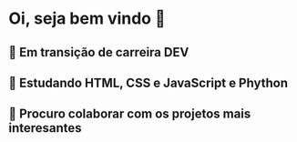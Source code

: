 <h1>Oi, seja bem vindo 👋</h1>
<h2>🔭 Em transição de carreira DEV</h2>
<h2>🌱 Estudando HTML, CSS e JavaScript e Phython</h2>
<h2>👯 Procuro colaborar com os projetos mais interesantes</h2>
<!--
**adrianorodriguesbr/adrianorodriguesbr** is a ✨ _special_ ✨ repository because its `README.md` (this file) appears on your GitHub profile.

Here are some ideas to get you started:

- 🔭 I’m currently working on ...
- 🌱 I’m currently learning ...
- 👯 I’m looking to collaborate on ...
- 🤔 I’m looking for help with ...
- 💬 Ask me about ...
- 📫 How to reach me: ...
- 😄 Pronouns: ...
- ⚡ Fun fact: ...
-->
